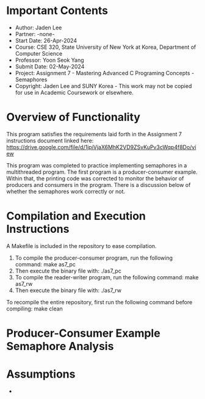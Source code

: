 # Important Contents

- Author:         Jaden Lee
- Partner:        -none-
- Start Date:     26-Apr-2024
- Course:         CSE 320, State University of New York at Korea, Department of Computer Science
- Professor:      Yoon Seok Yang
- Submit Date:    02-May-2024
- Project:        Assignment 7 - Mastering Advanced C Programing Concepts - Semaphores
- Copyright:      Jaden Lee and SUNY Korea - This work may not be copied for use in Academic Coursework or elsewhere.

# Overview of Functionality

This program satisfies the requirements laid forth in the Assignment 7 instructions document linked here: 
    https://drive.google.com/file/d/1jpiVjaX6MhK2VD9ZSvKuPv3cWqp4f8Do/view

This program was completed to practice implementing semaphores in a multithreaded program. The first program
is a producer-consumer example. Within that, the printing code was corrected to monitor the behavior of producers 
and consumers in the program. There is a discussion below of whether the semaphores work correctly or not.

# Compilation and Execution Instructions

A Makefile is included in the repository to ease compilation. 

1. To compile the producer-consumer program, run the following command: 
    make as7_pc
2. Then execute the binary file with: 
    ./as7_pc
3. To compile the reader-writer program, run the following command: 
    make as7_rw
4. Then execute the binary file with: 
    ./as7_rw

To recompile the entire repository, first run the following command before compiling: 
    make clean

# Producer-Consumer Example Semaphore Analysis


# Assumptions
- 